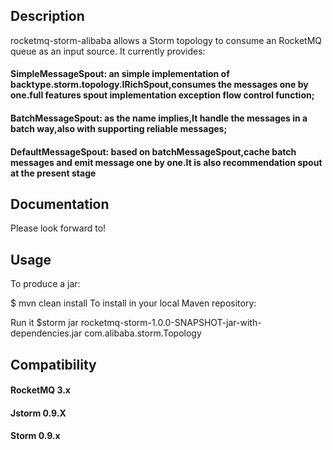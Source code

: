 ## Description

rocketmq-storm-alibaba allows a Storm topology to consume an RocketMQ queue as an input source. It currently provides:

#### SimpleMessageSpout: an simple implementation of backtype.storm.topology.IRichSpout,consumes the messages one by one.full features spout implementation exception flow control function;

#### BatchMessageSpout: as the name implies,It handle the messages in a batch way,also with supporting reliable messages;

#### DefaultMessageSpout: based on batchMessageSpout,cache batch messages and emit message one by one.It is also recommendation spout at the present stage


## Documentation
Please look forward to!

## Usage
To produce a jar:

$ mvn clean install
To install in your local Maven repository:


Run it
$storm jar rocketmq-storm-1.0.0-SNAPSHOT-jar-with-dependencies.jar com.alibaba.storm.Topology


## Compatibility
#### RocketMQ 3.x

#### Jstorm 0.9.X

#### Storm 0.9.x
